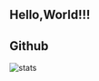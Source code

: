 ## Hello,World!!!

<!--

- 🎓 An ordinary undergraduate from Fuzhou University, China, hoping to enrich myself through learning and explore the wonders and beauty of more fields.
- 🌱 Currently learning C++
- 📫 How to reach me: 
- 📫 Email: chiennna3505@gmail.com
- 📫 QQ: 3556046446@qq.com

-->
## Github
![stats]  




[stats]: https://github-readme-stats.vercel.app/api?username=CHIennna&show_icons=true&show=reviews,prs_merged&cache_seconds=21600
